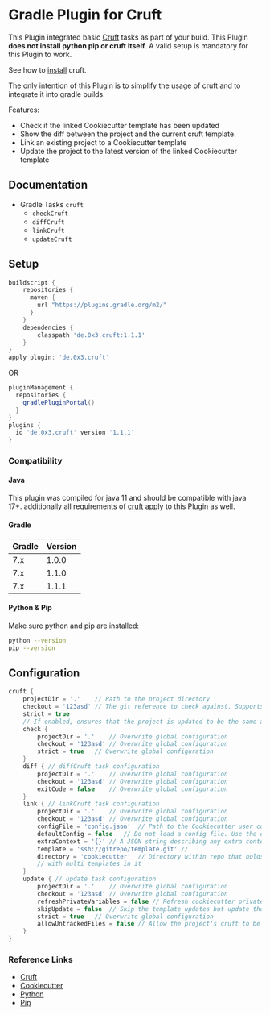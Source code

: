 # Gradle Plugin for Cruft

This Plugin integrated basic [Cruft](https://github.com/cruft/cruft) tasks as part of your build.
This Plugin **does not install python pip or cruft itself**. A valid setup is mandatory for this Plugin to work.

See how to [install](https://github.com/cruft/cruft#installation) cruft.

The only intention of this Plugin is to simplify the usage of cruft and to integrate it into gradle builds.

Features:

* Check if the linked Cookiecutter template has been updated
* Show the diff between the project and the current cruft template.
* Link an existing project to a Cookiecutter template
* Update the project to the latest version of the linked Cookiecutter template

## Documentation

* Gradle Tasks `cruft`
    - `checkCruft`
    - `diffCruft`
    - `linkCruft`
    - `updateCruft`

## Setup

```groovy
buildscript {
    repositories {
      maven {
        url "https://plugins.gradle.org/m2/"
      }
    }
    dependencies {
        classpath 'de.0x3.cruft:1.1.1'
    }
}
apply plugin: 'de.0x3.cruft'
```

OR

```groovy
pluginManagement {
  repositories {
    gradlePluginPortal()
  }
}
plugins {
  id 'de.0x3.cruft' version '1.1.1'
}
```

### Compatibility

#### Java

This plugin was compiled for java 11 and should be compatible with java 17+.
additionally all requirements of [cruft](https://github.com/cruft/cruft) apply to this Plugin as well.

#### Gradle

| Gradle | Version |
|--------|---------|
| 7.x    | 1.0.0   |
| 7.x    | 1.1.0   |
| 7.x    | 1.1.1   |

#### Python & Pip

Make sure python and pip are installed:

```bash
python --version  
pip --version
```

## Configuration

````groovy
cruft {
    projectDir = '.'    // Path to the project directory
    checkout = '123asd' // The git reference to check against. Supports branches, tags and commit hashes.
    strict = true
    // If enabled, ensures that the project is updated to be the same as the checked out cookiecutter template
    check {
        projectDir = '.'    // Overwrite global configuration
        checkout = '123asd' // Overwrite global configuration
        strict = true   // Overwrite global configuration
    }
    diff { // diffCruft task configuration
        projectDir = '.'    // Overwrite global configuration
        checkout = '123asd' // Overwrite global configuration
        exitCode = false    // Overwrite global configuration
    }
    link { // linkCruft task configuration
        projectDir = '.'    // Overwrite global configuration
        checkout = '123asd' // Overwrite global configuration
        configFile = 'config.json'  // Path to the Cookiecutter user config file
        defaultConfig = false   // Do not load a config file. Use the defaults instead
        extraContext = '{}' // A JSON string describing any extra context to pass to cookiecutter.
        template = 'ssh://gitrepo/template.git' //
        directory = 'cookiecutter'  // Directory within repo that holds cookiecutter.json file for advanced repositories
        // with multi templates in it
    }
    update { // update task configuration
        projectDir = '.'    // Overwrite global configuration
        checkout = '123asd' // Overwrite global configuration
        refreshPrivateVariables = false // Refresh cookiecutter private variables for the latest template version
        skipUpdate = false  // Skip the template updates but update the cruft state
        strict = true   // Overwrite global configuration
        allowUntrackedFiles = false // Allow the project's cruft to be updated if there are untracked files in the git
    }
}
````

### Reference Links

* [Cruft](https://github.com/cruft/cruft)
* [Cookiecutter](https://github.com/cookiecutter/cookiecutter)
* [Python](https://www.python.org/)
* [Pip](https://pypi.org/project/pip/)